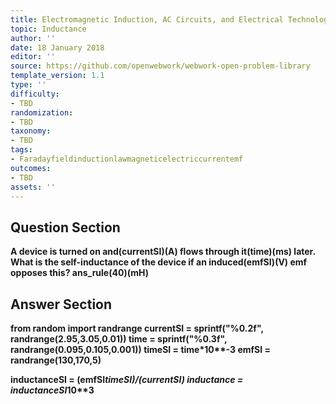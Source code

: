 ```yaml
---
title: Electromagnetic Induction, AC Circuits, and Electrical Technologies
topic: Inductance
author: ''
date: 18 January 2018
editor: ''
source: https://github.com/openwebwork/webwork-open-problem-library
template_version: 1.1
type: ''
difficulty:
- TBD
randomization:
- TBD
taxonomy:
- TBD
tags:
- Faradayfieldinductionlawmagneticelectriccurrentemf
outcomes:
- TBD
assets: ''
---
```


## Question Section 

<b>
A device is turned on and(currentSI)(A) flows through it(time)(ms) later. What is the self-inductance of the device if an induced(emfSI)(V) emf opposes this?
ans_rule(40)(mH)



## Answer Section

from random import randrange
currentSI = sprintf("%0.2f", randrange(2.95,3.05,0.01))
time = sprintf("%0.3f", randrange(0.095,0.105,0.001))
timeSI = time*10**-3
emfSI = randrange(130,170,5)

inductanceSI = (emfSI*timeSI)/(currentSI)
inductance = inductanceSI*10**3